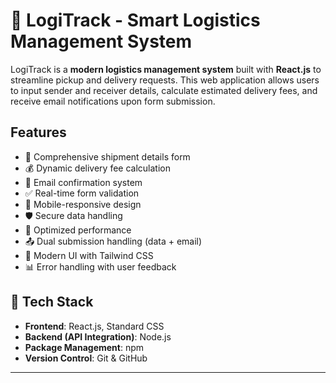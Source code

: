 # 🚚 LogiTrack - Smart Logistics Management System

LogiTrack is a **modern logistics management system** built with **React.js** to streamline pickup and delivery requests. This web application allows users to input sender and receiver details, calculate estimated delivery fees, and receive email notifications upon form submission.

## Features

- 📝 Comprehensive shipment details form
- 💰 Dynamic delivery fee calculation
- 📧 Email confirmation system
- ✅ Real-time form validation
- 📱 Mobile-responsive design
- 🛡️ Secure data handling
- 🚀 Optimized performance
- 📤 Dual submission handling (data + email)
- 🎨 Modern UI with Tailwind CSS
- 📊 Error handling with user feedback

## 🚀 Tech Stack

- **Frontend**: React.js, Standard CSS
- **Backend (API Integration)**: Node.js
- **Package Management**: npm
- **Version Control**: Git & GitHub

---
